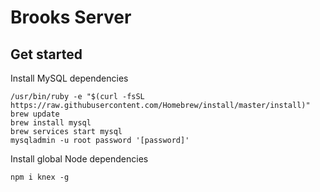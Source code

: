 # Brooks Server

## Get started

Install MySQL dependencies
```
/usr/bin/ruby -e "$(curl -fsSL https://raw.githubusercontent.com/Homebrew/install/master/install)"
brew update
brew install mysql
brew services start mysql
mysqladmin -u root password '[password]'
```
Install global Node dependencies
```
npm i knex -g
```